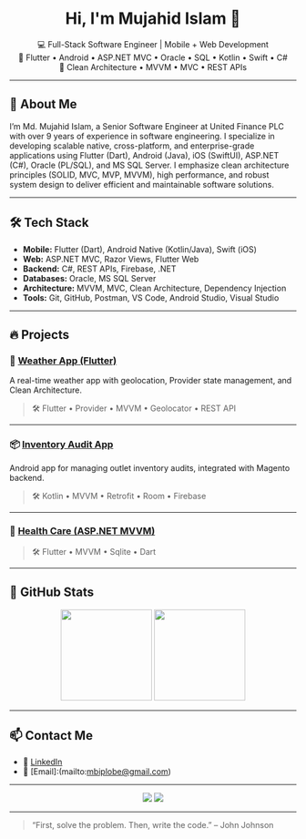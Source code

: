 <h1 align="center">Hi, I'm Mujahid Islam 👋</h1>

<p align="center">
  💻 Full-Stack Software Engineer | Mobile + Web Development<br>
  📱 Flutter • Android • ASP.NET MVC • Oracle • SQL • Kotlin • Swift • C#<br>
  🧠 Clean Architecture • MVVM • MVC • REST APIs
</p>

---

## 🚀 About Me

I’m Md. Mujahid Islam, a Senior Software Engineer at United Finance PLC with over 9 years of experience in software engineering. I specialize in developing scalable native, cross-platform, and enterprise-grade applications using Flutter (Dart), Android (Java), iOS (SwiftUI), ASP.NET (C#), Oracle (PL/SQL), and MS SQL Server. I emphasize clean architecture principles (SOLID, MVC, MVP, MVVM), high performance, and robust system design to deliver efficient and maintainable software solutions.

---

## 🛠️ Tech Stack

- **Mobile:** Flutter (Dart), Android Native (Kotlin/Java), Swift (iOS)
- **Web:** ASP.NET MVC, Razor Views, Flutter Web
- **Backend:** C#, REST APIs, Firebase, .NET
- **Databases:** Oracle, MS SQL Server
- **Architecture:** MVVM, MVC, Clean Architecture, Dependency Injection
- **Tools:** Git, GitHub, Postman, VS Code, Android Studio, Visual Studio

---

## 🔥 Projects

### 📱 [Weather App (Flutter)](https://github.com/mbiplobe/weather_in_mvvm_flutter)
A real-time weather app with geolocation, Provider state management, and Clean Architecture.

> 🛠 Flutter • Provider • MVVM • Geolocator • REST API

---

### 📦 [Inventory Audit App](https://github.com/your-username/inventory-audit)
Android app for managing outlet inventory audits, integrated with Magento backend.

> 🛠 Kotlin • MVVM • Retrofit • Room • Firebase

---

### 🧾 [Health Care (ASP.NET MVVM)](https://github.com/mbiplobe/flutter_healthcare_app)

> 🛠 Flutter • MVVM • Sqlite • Dart 

---

## 🧾 GitHub Stats

<p align="center">
  <img src="https://github-readme-stats.vercel.app/api?username=your-username&show_icons=true&theme=radical&hide_rank=true" height="160" />
  <img src="https://github-readme-stats.vercel.app/api/top-langs/?username=your-username&layout=compact&theme=radical" height="160" />
</p>

---

## 📫 Contact Me

- 💼 [LinkedIn](https://linkedin.com/in/mbiplobe)
- 📧 [Email]:(mailto:mbiplobe@gmail.com)

---

<p align="center">
  <img src="https://img.shields.io/github/followers/your-username?style=social" />
  <img src="https://img.shields.io/github/stars/your-username?style=social" />
</p>

---

> “First, solve the problem. Then, write the code.” – John Johnson

